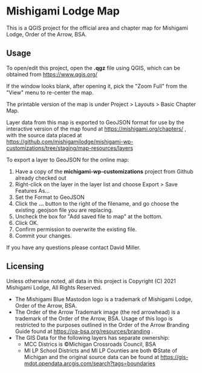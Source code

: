 # Mishigami Lodge Map

This is a QGIS project for the official area and chapter map for Mishigami Lodge, Order of the Arrow, BSA.

## Usage

To open/edit this project, open the **.qgz** file using QGIS, which can be obtained from https://www.qgis.org/

If the window looks blank, after opening it, pick the "Zoom Full" from the "View" menu to re-center the map.

The printable version of the map is under Project > Layouts > Basic Chapter Map.

Layer data from this map is exported to GeoJSON format for use by the interactive version of the map found at https://mishigami.org/chapters/ , with the source data placed at https://github.com/mishigamilodge/mishigami-wp-customizations/tree/staging/map-resources/layers

To export a layer to GeoJSON for the online map:

1. Have a copy of the **michigami-wp-customizations** project from Github already checked out
2. Right-click on the layer in the layer list and choose Export > Save Features As...
3. Set the Format to GeoJSON
4. Click the **...** button to the right of the filename, and go choose the existing .geojson file you are replacing.
5. Uncheck the box for "Add saved file to map" at the bottom.
6. Click OK.
7. Confirm permission to overwrite the existing file.
8. Commit your changes.

If you have any questions please contact David Miller.

## Licensing

Unless otherwise noted, all data in this project is Copyright (C) 2021 Mishigami Lodge, All Rights Reserved.

* The Mishigami Blue Mastodon logo is a trademark of Mishigami Lodge, Order of the Arrow, BSA.
* The Order of the Arrow Trademark image (the red arrowhead) is a trademark of the Order of the Arrow, BSA. Usage of this logo is restricted to the purposes outlined in the Order of the Arrow Branding Guide found at https://oa-bsa.org/resources/branding .
* The GIS Data for the following layers has separate ownership:
  * MCC Districs is ©Michigan Crossroads Council, BSA
  * MI LP School Districts and MI LP Counties are both ©State of Michigan and the original source data can be found at https://gis-mdot.opendata.arcgis.com/search?tags=boundaries
